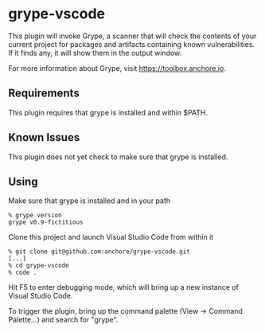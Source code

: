 # grype-vscode

This plugin will invoke Grype, a scanner that will check the contents of your current project for packages and artifacts containing known vulnerabilities. If it finds any, it will show them in the output window.

For more information about Grype, visit https://toolbox.anchore.io.

## Requirements

This plugin requires that grype is installed and within $PATH.

## Known Issues

This plugin does not yet check to make sure that grype is installed.

## Using

Make sure that grype is installed and in your path
```
% grype version
grype v0.9-fictitious
```

Clone this project and launch Visual Studio Code from within it
```
% git clone git@github.com:anchore/grype-vscode.git
[...]
% cd grype-vscode
% code .
```

Hit F5 to enter debugging mode, which will bring up a new instance of Visual Studio Code.

To trigger the plugin, bring up the command palette (View -> Command Palette...) and search for "grype".

